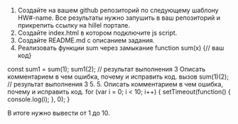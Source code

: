 1. Создайте на вашем github репозиторий по следующему шаблону HW#-name. Все результаты нужно запушить в ваш репозиторий и прикрепить ссылку на hillel портале.
2. Создайте index.html в котором подключите js script.
3. Создайте README.md с описанием задания.
4. Реализовать функции sum через замыкание
   function sum(x) {// ваш код}

const sum1 = sum(1);
sum1(2); // результат выполнения 3
Описать комментарием в чем ошибка, почему и исправить код.
вызов sum(1)(2); // результат выполнения 3 5. 5. Описать комментарием в чем ошибка, почему и исправить код.
for (var i = 0; i < 10; i++) {
setTimeout(function() {
console.log(i);
}, 0);
}

В итоге нужно вывести от 1 до 10.
